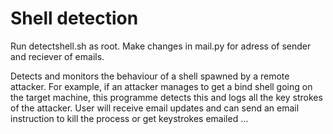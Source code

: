 # Shell detection
Run detectshell.sh as root.
Make changes in mail.py for adress of sender and reciever of emails.

Detects and monitors the behaviour of a shell spawned by a remote attacker. For example, if an attacker manages to get a bind shell going on the target machine, this programme detects this and logs all the key strokes of the attacker. User will receive email updates and can send an email instruction to kill the process or get keystrokes emailed …
